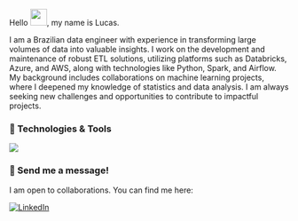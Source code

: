 Hello <img src="https://raw.githubusercontent.com/MartinHeinz/MartinHeinz/master/wave.gif" width="30px">, my name is Lucas. 

I am a Brazilian data engineer with experience in transforming large volumes of data into valuable insights. I work on the development and maintenance of robust ETL solutions, utilizing platforms such as Databricks, Azure, and AWS, along with technologies like Python, Spark, and Airflow. My background includes collaborations on machine learning projects, where I deepened my knowledge of statistics and data analysis. I am always seeking new challenges and opportunities to contribute to impactful projects.


### 🔧 Technologies & Tools
<p align="left">
  <a href="https://skillicons.dev">
    <img src="https://skillicons.dev/icons?i=python,java,go,rust,lua,scala,bash,aws,azure,gcp,git,kubernetes,docker,linux,neovim" />
  </a>
</p>

### 💬 Send me a message!

I am open to collaborations. You can find me here:
<p> <a href="https://www.linkedin.com/in/pcastr/"> <img alt="LinkedIn" src="https://img.shields.io/badge/linkedin-0077B5?logo=linkedin&logoColor=white&style=for-the-badge" /></a> </p>
